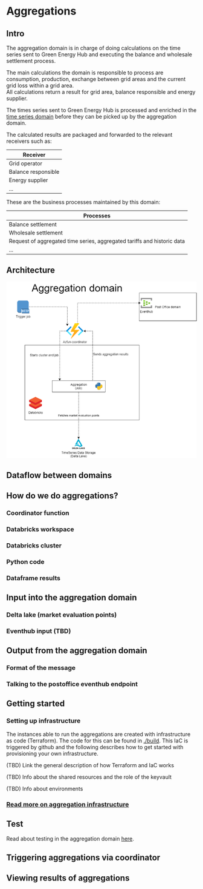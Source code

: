 # Aggregations

## Intro

The aggregation domain is in charge of doing calculations on the time series sent to Green Energy Hub and executing the balance and wholesale settlement process.

The main calculations the domain is responsible to process are consumption, production, exchange between grid areas and the current grid loss within a grid area.  
All calculations return a result for grid area, balance responsible and energy supplier.

The times series sent to Green Energy Hub is processed and enriched in the [time series domain](https://github.com/Energinet-DataHub/geh-timeseries) before they can be picked up by the aggregation domain.

The calculated results are packaged and forwarded to the relevant receivers such as:

| Receiver |
| ----------- |
| Grid operator  |
| Balance responsible |
| Energy supplier |
| ... |

These are the business processes maintained by this domain:

| Processes |
| ----------- |
| Balance settlement |
| Wholesale settlement |
| Request of aggregated time series, aggregated tariffs and historic data |
| ... |

## Architecture

![design](./docs/images/architecture.png)

## Dataflow between domains

## How do we do aggregations?

### Coordinator function

### Databricks workspace

### Databricks cluster

### Python code

### Dataframe results

## Input into the aggregation domain

### Delta lake (market evaluation points)

### Eventhub input (TBD)

## Output from the aggregation domain

### Format of the message

### Talking to the postoffice eventhub endpoint

## Getting started

### Setting up infrastructure

The instances able to run the aggregations are created with infrastructure as code (Terraform). The code for this can be found in
[./build](./build).
This IaC is triggered by github and the following describes how to get started with provisioning your own infrastructure.

(TBD) Link the general description of how Terraform and IaC works

(TBD) Info about the shared resources and the role of the keyvault

(TBD) Info about environments

### [Read more on aggregation infrastructure](./docs/setting-up-infrastructure.md)

## Test

Read about testing in the aggregation domain [here](./docs/test.md).

## Triggering aggregations via coordinator

## Viewing results of aggregations
